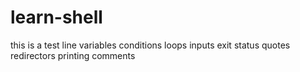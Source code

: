 # learn-shell
this is a test line
variables 
conditions 
loops 
inputs
exit status
quotes
redirectors
printing 
comments
